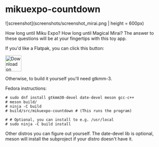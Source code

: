 # mikuexpo-countdown

![screenshot](screenshots/screenshot_mirai.png | height = 600px)

How long until Miku Expo? How long until Magical Mirai? The answer to these
questions will be at your fingertips with this toy app.

If you'd like a Flatpak, you can click this button:

<a href='https://flatpak.39music.dance/repo/stable/appstream/dance._39music.MikuExpoCountdown.flatpakref'><img height='51' alt='Download on 39music' src='https://flatpak.39music.dance/repo/stable/appstream/39music-badge.png'/></a>


Otherwise, to build it yourself you'll need gtkmm-3.

Fedora instructions:
```
# sudo dnf install gtkmm30-devel date-devel meson gcc-c++
# meson build/
# ninja -C build
# build/src/mikuexpo-countdown # (This runs the program)

# # Optional, you can install to e.g. /usr/local
# sudo ninja -C build install
```

Other distros you can figure out yourself. The date-devel lib is optional, meson
will install the subproject if your distro doesn't have it.
